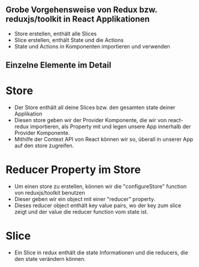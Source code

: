 ## Grobe Vorgehensweise von Redux bzw. reduxjs/toolkit in React Applikationen

- Store erstellen, enthält alle Slices
- Slice erstellen, enthält State und die Actions
- State und Actions in Komponenten importieren und verwenden

## Einzelne Elemente im Detail

# Store

- Der Store enthält all deine Slices bzw. den gesamten state deiner Applikation
- Diesen store geben wir der Provider Komponente, die wir von react-redux importieren, als Property mit und legen unsere App innerhalb der Provider Komponente.
- Mithilfe der Context API von React können wir so, überall in unserer App auf den store zugreifen.

# Reducer Property im Store

- Um einen store zu erstellen, können wir die "configureStore" function von reduxjs/toolkit benutzen
- Dieser geben wir ein object mit einer "reducer" property.
- Dieses reducer object enthält key value pairs, wo der key zum slice zeigt und der value die reducer function vom state ist.

# Slice

- Ein Slice in redux enthält die state Informationen und die reducers, die den state verändern können.
